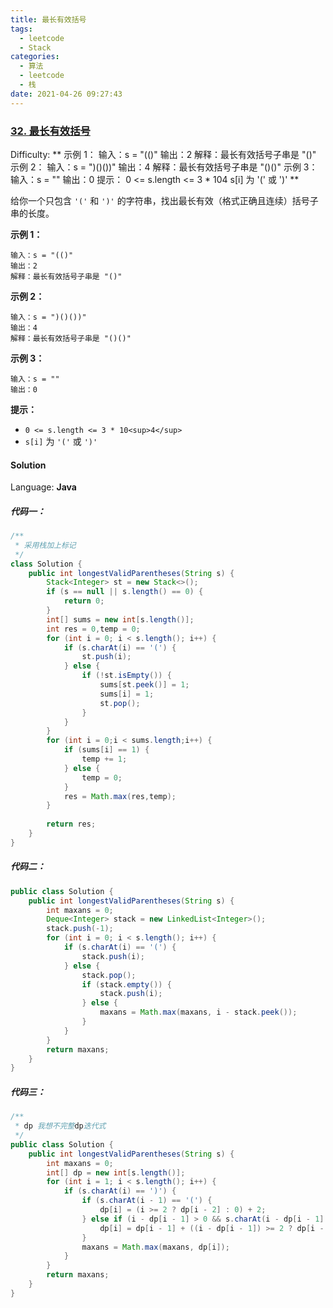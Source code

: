 ```yaml
---
title: 最长有效括号
tags:
  - leetcode
  - Stack
categories:
  - 算法
  - leetcode
  - 栈
date: 2021-04-26 09:27:43
---
```



### [32\. 最长有效括号](https://leetcode-cn.com/problems/longest-valid-parentheses/)

Difficulty: ** 示例 1： 输入：s = "(()" 输出：2 解释：最长有效括号子串是 "()" 示例 2： 输入：s = ")()())" 输出：4 解释：最长有效括号子串是 "()()" 示例 3： 输入：s = "" 输出：0   提示： 0 <= s.length <= 3 * 104 s[i] 为 '(' 或 ')' **


给你一个只包含 `'('` 和 `')'` 的字符串，找出最长有效（格式正确且连续）括号子串的长度。


**示例 1：**

```
输入：s = "(()"
输出：2
解释：最长有效括号子串是 "()"
```

**示例 2：**

```
输入：s = ")()())"
输出：4
解释：最长有效括号子串是 "()()"
```

**示例 3：**

```
输入：s = ""
输出：0
```

**提示：**

*   `0 <= s.length <= 3 * 10<sup>4</sup>`
*   `s[i]` 为 `'('` 或 `')'`


#### Solution

Language: **Java**

##### 代码一：

```Java
/**
 * 采用栈加上标记
 */
class Solution {
    public int longestValidParentheses(String s) {
        Stack<Integer> st = new Stack<>();
        if (s == null || s.length() == 0) {
            return 0;
        }
        int[] sums = new int[s.length()];
        int res = 0,temp = 0;
        for (int i = 0; i < s.length(); i++) {
            if (s.charAt(i) == '(') {
                st.push(i);
            } else {
                if (!st.isEmpty()) {
                    sums[st.peek()] = 1;
                    sums[i] = 1;
                    st.pop();
                }
            }
        }
        for (int i = 0;i < sums.length;i++) {
            if (sums[i] == 1) {
                temp += 1;
            } else {
                temp = 0;
            }
            res = Math.max(res,temp);
        }
        
        return res;
    }
}
```

##### 代码二：

``` java
public class Solution {
    public int longestValidParentheses(String s) {
        int maxans = 0;
        Deque<Integer> stack = new LinkedList<Integer>();
        stack.push(-1);
        for (int i = 0; i < s.length(); i++) {
            if (s.charAt(i) == '(') {
                stack.push(i);
            } else {
                stack.pop();
                if (stack.empty()) {
                    stack.push(i);
                } else {
                    maxans = Math.max(maxans, i - stack.peek());
                }
            }
        }
        return maxans;
    }
}
```

##### 代码三：

```java
/**
 * dp 我想不完整dp迭代式
 */
public class Solution {
    public int longestValidParentheses(String s) {
        int maxans = 0;
        int[] dp = new int[s.length()];
        for (int i = 1; i < s.length(); i++) {
            if (s.charAt(i) == ')') {
                if (s.charAt(i - 1) == '(') {
                    dp[i] = (i >= 2 ? dp[i - 2] : 0) + 2;
                } else if (i - dp[i - 1] > 0 && s.charAt(i - dp[i - 1] - 1) == '(') {
                    dp[i] = dp[i - 1] + ((i - dp[i - 1]) >= 2 ? dp[i - dp[i - 1] - 2] : 0) + 2;
                }
                maxans = Math.max(maxans, dp[i]);
            }
        }
        return maxans;
    }
}

```

